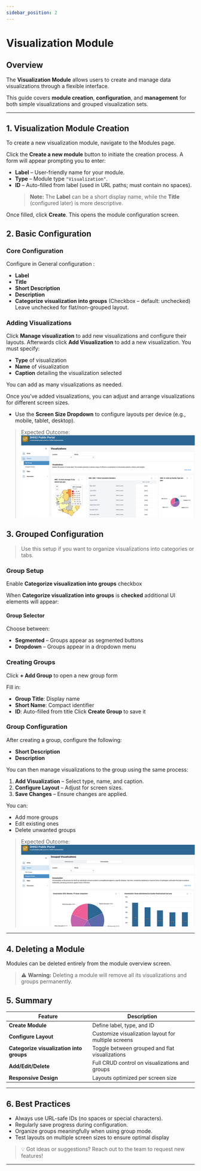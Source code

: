 ```yaml
---
sidebar_position: 2
---
```


# Visualization Module

## Overview

The **Visualization Module** allows users to create and manage data visualizations through a flexible interface.

This guide covers **module creation**, **configuration**, and **management** for both simple visualizations and grouped visualization sets.

---

## 1. Visualization Module Creation

To create a new visualization module, navigate to the Modules page.

Click the **Create a new module** button to initiate the creation process. A form will appear prompting you to enter:

- **Label** – User-friendly name for your module.
- **Type** – Module type `"Visualization"`.
- **ID** – Auto-filled from label (used in URL paths; must contain no spaces).
    > **Note:** The **Label** can be a short display name, while the **Title** (configured later) is more descriptive.

Once filled, click **Create**. This opens the module configuration screen.

## 2. Basic Configuration

### Core Configuration

Configure in General configuration :

- **Label**
- **Title**
- **Short Description**
- **Description**
- **Categorize visualization into groups** (Checkbox – default: unchecked) Leave unchecked for flat/non-grouped layout.

### Adding Visualizations

Click **Manage visualization** to add new visualizations and configure their layouts. Afterwards click **Add Visualization** to add a new visualization. You must specify:

- **Type** of visualization
- **Name** of visualization
- **Caption** detailing the visualization selected

You can add as many visualizations as needed.

Once you’ve added visualizations, you can adjust and arrange visualizations for different screen sizes.

- Use the **Screen Size Dropdown** to configure layouts per device (e.g., mobile, tablet, desktop).

> Expected Outcome:
> ![Visualization Display Example](../../../static/img/visualization/flat-portal.png)

## 3. Grouped Configuration

> Use this setup if you want to organize visualizations into categories or tabs.

### Group Setup

Enable **Categorize visualization into groups** checkbox

When **Categorize visualization into groups** is **checked** additional UI elements will appear:

#### Group Selector

Choose between:

- **Segmented** – Groups appear as segmented buttons
- **Dropdown** – Groups appear in a dropdown menu

### Creating Groups

Click **+ Add Group** to open a new group form

Fill in:

- **Group Title**: Display name
- **Short Name**: Compact identifier
- **ID**: Auto-filled from title
  Click **Create Group** to save it

### Group Configuration

After creating a group, configure the following:

- **Short Description**
- **Description**

You can then manage visualizations to the group using the same process:

1. **Add Visualization** – Select type, name, and caption.
2. **Configure Layout** – Adjust for screen sizes.
3. **Save Changes** – Ensure changes are applied.

You can:

- Add more groups
- Edit existing ones
- Delete unwanted groups

> Expected Outcome:
> ![Visualization Display Example](../../../static/img/visualization/grouped-portal.png)

---

## 4. Deleting a Module

Modules can be deleted entirely from the module overview screen.

> ⚠️ **Warning:** Deleting a module will remove all its visualizations and groups permanently.

## 5. Summary

| Feature                                  | Description                                         |
| ---------------------------------------- | --------------------------------------------------- |
| **Create Module**                        | Define label, type, and ID                          |
| **Configure Layout**                     | Customize visualization layout for multiple screens |
| **Categorize visualization into groups** | Toggle between grouped and flat visualizations      |
| **Add/Edit/Delete**                      | Full CRUD control on visualizations and groups      |
| **Responsive Design**                    | Layouts optimized per screen size                   |

---

## 6. Best Practices

- Always use URL-safe IDs (no spaces or special characters).
- Regularly save progress during configuration.
- Organize groups meaningfully when using group mode.
- Test layouts on multiple screen sizes to ensure optimal display

> 💡 Got ideas or suggestions? Reach out to the team to request new features!

---
